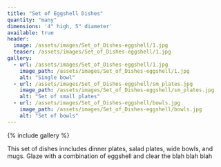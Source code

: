 ```yaml
---
title: "Set of Eggshell Dishes"
quantity: "many"
dimensions: '4" high, 5" diameter'
available: true
header:
  image: /assets/images/Set_of_Dishes-eggshell/1.jpg
  teaser: /assets/images/Set_of_Dishes-eggshell/1.jpg
gallery:
  - url: /assets/images/Set_of_Dishes-eggshell/1.jpg
    image_path: /assets/images/Set_of_Dishes-eggshell/1.jpg
    alt: "Single bowl"
  - url: /assets/images/Set_of_Dishes-eggshell/sm_plates.jpg
    image_path: /assets/images/Set_of_Dishes-eggshell/sm_plates.jpg
    alt: "Set of small plates"
  - url: /assets/images/Set_of_Dishes-eggshell/bowls.jpg
    image_path: /assets/images/Set_of_Dishes-eggshell/bowls.jpg
    alt: "Set of bowls"
---
```


{% include gallery %}

This set of dishes inncludes dinner plates, salad plates, wide bowls, and mugs.  Glaze with a combination of eggshell and clear the blah blah blah

